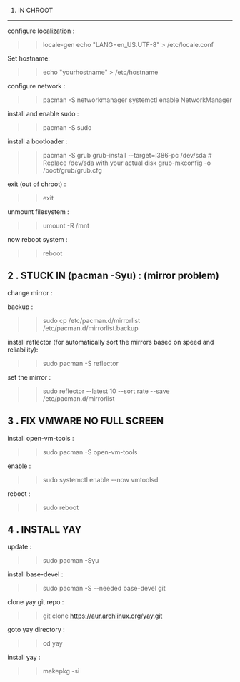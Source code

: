 1. IN CHROOT
------------

configure localization :
>> locale-gen
>> echo "LANG=en_US.UTF-8" > /etc/locale.conf

Set hostname:
>> echo "yourhostname" > /etc/hostname

configure network :
>> pacman -S networkmanager
>> systemctl enable NetworkManager

install and enable sudo :
>> pacman -S sudo

install a bootloader :
>> pacman -S grub
>> grub-install --target=i386-pc /dev/sda  # Replace /dev/sda with your actual disk
>> grub-mkconfig -o /boot/grub/grub.cfg

exit (out of chroot) :
>> exit

unmount filesystem : 
>> umount -R /mnt

now reboot system : 
>> reboot


2 . STUCK IN (pacman -Syu) : (mirror problem)
----------------------------------------------
change mirror : 

backup : 
>> sudo cp /etc/pacman.d/mirrorlist /etc/pacman.d/mirrorlist.backup

install reflector (for automatically sort the mirrors based on speed and reliability): 
>> sudo pacman -S reflector

set the mirror :
>> sudo reflector --latest 10 --sort rate --save /etc/pacman.d/mirrorlist





3 . FIX VMWARE NO FULL SCREEN
------------------------------

install open-vm-tools :
>> sudo pacman -S open-vm-tools

enable : 
>> sudo systemctl enable --now vmtoolsd

reboot : 
>> sudo reboot


4 . INSTALL YAY
----------------
update :
>> sudo pacman -Syu

install base-devel :
>> sudo pacman -S --needed base-devel git

clone yay git repo :
>> git clone https://aur.archlinux.org/yay.git

goto yay directory :
>> cd yay

install yay :
>> makepkg -si
